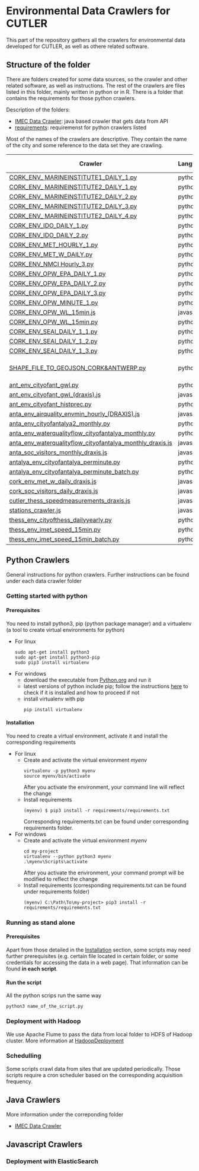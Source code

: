 # Environmental Data Crawlers for CUTLER

This part of the repository gathers all the crawlers for environmental data developed for CUTLER, as well as othere related software.

## Structure of the folder

There are folders created for some data sources, so the crawler and other related software, as well as instructions. 
The rest of the crawlers are files listed in this folder, mainly written in python or in R. There is a folder that contains the requirements for those python crawlers.

Description of the folders:

* [IMEC Data Crawler](ANT_ENV_IMEC/): java based crawler that gets data from API
* [requirements](requirements/): requiremenst for python crawlers listed


Most of the names of the crawlers are descriptive. They contain the name of the city and some reference to the data set they are crawling.

|Crawler|Language|Origin|Credentials needed| Schedulling|Notes|
| ------------- | ------------- | ------------- | ------------- |------------- |------------|
| [CORK_ENV_ MARINEINSTITUTE1_DAILY_1.py](CORK_ENV_%20MARINEINSTITUTE1_DAILY_1.py)| python|URL|-|-|-|
| [CORK_ENV_ MARINEINSTITUTE2_DAILY_1.py](CORK_ENV_%20MARINEINSTITUTE2_DAILY_1.py)| python|URL|-|-|-|
| [CORK_ENV_ MARINEINSTITUTE2_DAILY_2.py](CORK_ENV_%20MARINEINSTITUTE2_DAILY_2.py)| python|URL|-|-|-|
| [CORK_ENV_ MARINEINSTITUTE2_DAILY_3.py](CORK_ENV_%20MARINEINSTITUTE2_DAILY_3.py)| python|URL|-|-|-|
| [CORK_ENV_ MARINEINSTITUTE2_DAILY_4.py](CORK_ENV_%20MARINEINSTITUTE2_DAILY_4.py)| python|URL|-|-|-|
| [CORK_ENV_IDO_DAILY_1.py](CORK_ENV_IDO_DAILY_1.py)| python|URL|-|-|-|
| [CORK_ENV_IDO_DAILY_2.py](CORK_ENV_IDO_DAILY_2.py)| python|URL|-|-|-|
| [CORK_ENV_MET_HOURLY_1.py](CORK_ENV_MET_HOURLY%20_1.py)| python|URL|-|-|-|
| [CORK_ENV_MET_W_DAILY.py](CORK_ENV_MET_W_DAILY.py)| python|URL|-|-|-|
| [CORK_ENV_NMCI Hourly_3.py](CORK_ENV_NMCI%20_Hourly_3.py)| python|URL|-|-|-|
| [CORK_ENV_OPW_EPA_DAILY_1.py](CORK_ENV_OPW_EPA_DAILY_1.py)| python|URL|-|-|-|
| [CORK_ENV_OPW_EPA_DAILY_2.py](CORK_ENV_OPW_EPA_DAILY_2.py)| python|URL|-|-|-|
| [CORK_ENV_OPW_EPA_DAILY_3.py](CORK_ENV_OPW_EPA_DAILY_3.py)| python|URL|-|-|-|
| [CORK_ENV_OPW_MINUTE_1.py](CORK_ENV_OPW_MINUTE_1.py)| python|URL|-|-|-|
| [CORK_ENV_OPW_WL_15min.js](CORK_ENV_OPW_WL_15min.js)| javascript|-|-|-|-|
| [CORK_ENV_OPW_WL_15min.py](CORK_ENV_OPW_WL_15min.py)| python|URL|-|-|-|
| [CORK_ENV_SEAI_DAILY_1_1.py](CORK_ENV_SEAI_DAILY_1_1.py)| python|URL|-|-|-|
| [CORK_ENV_SEAI_DAILY_1_2.py](CORK_ENV_SEAI_DAILY_1_2.py)| python|URL|-|-|-|
| [CORK_ENV_SEAI_DAILY_1_3.py](CORK_ENV_SEAI_DAILY_1_3.py)| python|URL|-|-|-|
| [SHAPE_FILE_TO_GEOJSON_CORK&ANTWERP.py](SHAPE_FILE_TO_GEOJSON_CORK&ANTWERP.py)|python|SHP FILE| | |shapefile to GeoJSON|	|
| [ant_env_cityofant_gwl.py](ant_env_cityofant_gwl.py)| python|EXCEL|-|-|-|-|
| [ant_env_cityofant_gwl_(draxis).js](ant_env_cityofant_gwl_(draxis).js)| javascript|-|-|-|-|
| [ant_env_cityofant_histprec.py](ant_env_cityofant_histprec.py)| python| EXCEL|-|-|-|
| [anta_env_airquality_envmin_hourly_(DRAXIS).js](anta_env_airquality_envmin_hourly_(DRAXIS).js)| javascript|-|-|-|-|
| [anta_env_cityofantalya2_monthly.py](anta_env_cityofantalya2_monthly.py)| python|EXCEL|-|-|-|
| [anta_env_waterqualityflow_cityofantalya_monthly.py](anta_env_waterqualityflow_cityofantalya_monthly.py)| python|EXCEL|-|-|-|
| [anta_env_waterqualityflow_cityofantalya_monthly_draxis.js](anta_env_waterqualityflow_cityofantalya_monthly_draxis.js)| javascript|-|-|-|-|
| [anta_soc_visitors_monthly_draxis.js](anta_soc_visitors_monthly_draxis.js	)| javascript|-|-|-|-|
| [antalya_env_cityofantalya_perminute.py](antalya_env_cityofantalya_perminute.py)|python|URL|-|Yes|-|
| [antalya_env_cityofantalya_perminute_batch.py](antalya_env_cityofantalya_perminute_batch.py)|python| URL|-|-|-|
| [cork_env_met_w_daily_draxis.js](cork_env_met_w_daily_draxis.js)| javascript|-|-|-|-|
| [cork_soc_visitors_daily_draxis.js](cork_soc_visitors_daily_draxis.js)| javascript|-|-|-|-|
| [cutler_thess_speedmeasurements_draxis.js](cutler_thess_speedmeasurements_draxis.js)| javascript|-|-|-|-|
| [stations_crawler.js](stations_crawler.js)| javascript|-|-|-|-|
| [thess_env_cityofthess_dailyyearly.py](thess_env_cityofthess_dailyyearly.py)| python|URL+EXCEL|-|-|-|
| [thess_env_imet_speed_15min.py](thess_env_imet_speed_15min.py)| python |URL+EXCEL| Yes| Yes|-|
| [thess_env_imet_speed_15min_batch.py](thess_env_imet_speed_15min_batch.py)| python|URL+EXCEL|Yes|-|-|


## Python Crawlers
General instructions for python crawlers. Further instructions can be found under each data crawler folder
### Getting started with python
#### Prerequisites
You need to install python3, pip (python package manager) and a virtualenv (a tool to create virtual environments for python)

* For linux
  ```
  sudo apt-get install python3
  sudo apt-get install python3-pip
  sudo pip3 install virtualenv
  ```
* For windows
  * download the executable from [Python.org](https://www.python.org/downloads/) and run it
  * latest versions of python include pip; follow the instructions [here](https://packaging.python.org/tutorials/installing-packages/#id13) to check if it is installed and how to proceed if not
  * install virtualenv with pip
    ```
    pip install virtualenv
    ```
#### Installation
You need to create a virtual environment, activate it and install the corresponding requirements

* For linux 
  * Create and activate the virtual environment *myenv*
    ```
    virtualenv -p python3 myenv
    source myenv/bin/activate
    ```
    After you activate the environment, your command line will reflect the change
  * Install requirements 
    ```
    (myenv) $ pip3 install -r requirements/requirements.txt
    ```
    Corresponding requirements.txt can be found under corresponding  requirements folder.
* For windows
  * Create and activate the virtual environment *myenv* 
    ```
    cd my-project
    virtualenv --python python3 myenv
    .\myenv\Scripts\activate
    ```
    After you activate the environment, your command prompt will be modified to reflect the change
  * Install requirements (corresponding requirements.txt can be found under requirements folder)
    ```
    (myenv) C:\Path\To\my-project> pip3 install -r requirements/requirements.txt
    ```


### Running as stand alone

#### Prerequisites
Apart from those detailed in the [Installation](#installation) section, some scripts may need further prerequisites (e.g. certain file located in certain folder, or some credentials for accessing the data in a web page). That information can be found **in each script**. 

#### Run the script
All the python scrips run the same way

```
python3 name_of_the_script.py
```

### Deployment with Hadoop

We use Apache Flume to pass the data from local folder to HDFS of Hadoop cluster. More information at [HadoopDeployment](../HadoopDeployment/)

### Schedulling

Some scripts crawl data from sites that are updated periodically. Those scripts require a cron scheduler based on the corresponding acquisition frequency.

## Java Crawlers
More information under the correponding folder
* [IMEC Data Crawler](ANT_ENV_IMEC/)

## Javascript Crawlers

### Deployment with ElasticSearch
